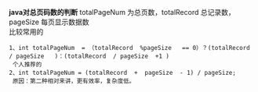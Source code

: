 ﻿**java对总页码数的判断**
totalPageNum  为总页数，totalRecord 总记录数，pageSize  每页显示数据数<br/>
比较常用的<br/>
```
1、int totalPageNum  = （totalRecord  %pageSize   == 0）？(totalRecord  / pageSize   )：(totalRecord  / pageSize  +1 )
 个人推荐的
2、int totalPageNum = (totalRecord  +  pageSize  - 1) / pageSize; 
 原因：第二种相对来讲，更有效率，复杂度低。
```